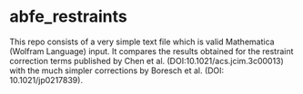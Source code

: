 # abfe_restraints

This repo consists of a very simple text file which is valid Mathematica (Wolfram Language) input. It compares the results obtained for the restraint correction terms published by Chen et al. (DOI:10.1021/acs.jcim.3c00013) with the much simpler corrections by Boresch et al. (DOI: 10.1021/jp0217839). 
